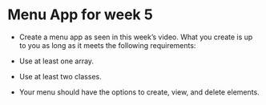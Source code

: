 # Menu App for week 5


- Create a menu app as seen in this week’s video. What you create is up to you as long as it meets the following requirements:

- Use at least one array.
- Use at least two classes.
- Your menu should have the options to create, view, and delete elements.
